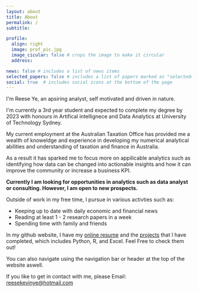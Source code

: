 ```yaml
---
layout: about
title: About
permalink: /
subtitle:

profile:
  align: right
  image: prof_pic.jpg
  image_cicular: false # crops the image to make it circular
  address:

news: false # includes a list of news items
selected_papers: false # includes a list of papers marked as "selected={true}"
social: true  # includes social icons at the bottom of the page
---
```


I'm Reese Ye, an apsiring analyst, self motivated and driven in nature.

I'm currently a 3rd year student and expected to complete my degree by 2023 with honours in Artifical intellignece and Data Analytics at University of Technology Sydney.

My current employment at the Australian Taxation Office has provided me a wealth of knoweldge and experience in developing my numerical analytical abilities and understanding of taxation and finance in Australia. 

As a result it has sparked me to focus more on appilicable analytics such as identifying how data can be changed into actionable insights and how it can improve the community or increase a business KPI. 

<b> Currently I am looking for opportunities in analytics such as data analyst or consulting. However, I am open to new prospects. </b>

Outside of work in my free time, I pursue in various activties such as: 

<ul>
  <li>Keeping up to date with daily economic and financial news</li>
  <li>Reading at least 1 - 2 research papers in a week</li>
  <li>Spending time with family and friends</li>
</ul>

In my github website, I have my <a href="https://reesekevinye.github.io/cv/">online resume</a> and the <a href="https://reesekevinye.github.io/projects/">projects</a> that I have completed, which includes Python, R, and Excel. Feel Free to check them out!

You can also navigate using the navigation bar or header at the top of the website aswell.

If you like to get in contact with me, please Email: <a href = "mailto: reesekevinye@hotmail.com">reesekevinye@hotmail.com</a>
